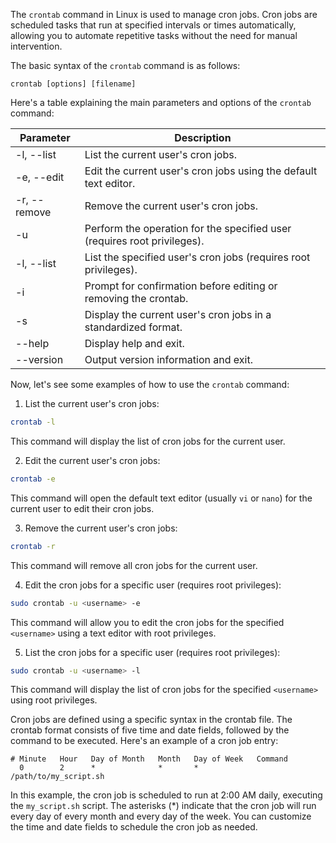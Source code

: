 The `crontab` command in Linux is used to manage cron jobs. Cron jobs are scheduled tasks that run at specified intervals or times automatically, allowing you to automate repetitive tasks without the need for manual intervention.

The basic syntax of the `crontab` command is as follows:

```
crontab [options] [filename]
```

Here's a table explaining the main parameters and options of the `crontab` command:

| Parameter     | Description                                                                                      |
|---------------|--------------------------------------------------------------------------------------------------|
| -l, --list    | List the current user's cron jobs.                                                               |
| -e, --edit    | Edit the current user's cron jobs using the default text editor.                                 |
| -r, --remove  | Remove the current user's cron jobs.                                                             |
| -u <user>     | Perform the operation for the specified user (requires root privileges).                         |
| -l, --list    | List the specified user's cron jobs (requires root privileges).                                  |
| -i            | Prompt for confirmation before editing or removing the crontab.                                  |
| -s            | Display the current user's cron jobs in a standardized format.                                   |
| --help        | Display help and exit.                                                                           |
| --version     | Output version information and exit.                                                             |

Now, let's see some examples of how to use the `crontab` command:

1. List the current user's cron jobs:

```bash
crontab -l
```

This command will display the list of cron jobs for the current user.

2. Edit the current user's cron jobs:

```bash
crontab -e
```

This command will open the default text editor (usually `vi` or `nano`) for the current user to edit their cron jobs.

3. Remove the current user's cron jobs:

```bash
crontab -r
```

This command will remove all cron jobs for the current user.

4. Edit the cron jobs for a specific user (requires root privileges):

```bash
sudo crontab -u <username> -e
```

This command will allow you to edit the cron jobs for the specified `<username>` using a text editor with root privileges.

5. List the cron jobs for a specific user (requires root privileges):

```bash
sudo crontab -u <username> -l
```

This command will display the list of cron jobs for the specified `<username>` using root privileges.

Cron jobs are defined using a specific syntax in the crontab file. The crontab format consists of five time and date fields, followed by the command to be executed. Here's an example of a cron job entry:

```
# Minute   Hour   Day of Month   Month   Day of Week   Command
  0        2      *              *       *             /path/to/my_script.sh
```

In this example, the cron job is scheduled to run at 2:00 AM daily, executing the `my_script.sh` script. The asterisks (*) indicate that the cron job will run every day of every month and every day of the week. You can customize the time and date fields to schedule the cron job as needed.
